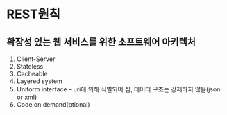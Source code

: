# REST원칙
## 확장성 있는 웹 서비스를 위한 소프트웨어 아키텍처 
1. Client-Server
2. Stateless
3. Cacheable
4. Layered system
5. Uniform interface - uri에 의해 식별되어 짐, 데이터 구조는 강제하지 않음(json or xml)
6. Code on demand(ptional)
